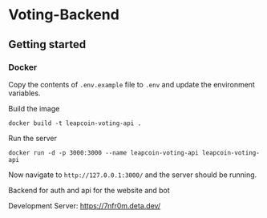 # Voting-Backend

## Getting started

### Docker

Copy the contents of `.env.example` file to `.env` and update the environment variables.

Build the image

```shell
docker build -t leapcoin-voting-api .
```

Run the server

```shell
docker run -d -p 3000:3000 --name leapcoin-voting-api leapcoin-voting-api
```

Now navigate to `http://127.0.0.1:3000/` and the server should be running.

Backend for auth and api for the website and bot

Development Server: https://7nfr0m.deta.dev/
